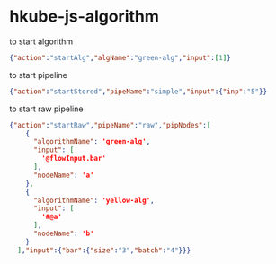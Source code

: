 # hkube-js-algorithm
to start algorithm 
```json
{"action":"startAlg","algName":"green-alg","input":[1]}
```
to start pipeline 
```json
{"action":"startStored","pipeName":"simple","input":{"inp":"5"}}
```
to start raw pipeline
```json
{"action":"startRaw","pipeName":"raw","pipNodes":[
    {
      "algorithmName": 'green-alg',
      "input": [
        '@flowInput.bar'
      ],
      "nodeName": 'a'
    },
    {
      "algorithmName": 'yellow-alg',
      "input": [
        '#@a'
      ],
      "nodeName": 'b'
    }
  ],"input":{"bar":{"size":"3","batch":"4"}}}

